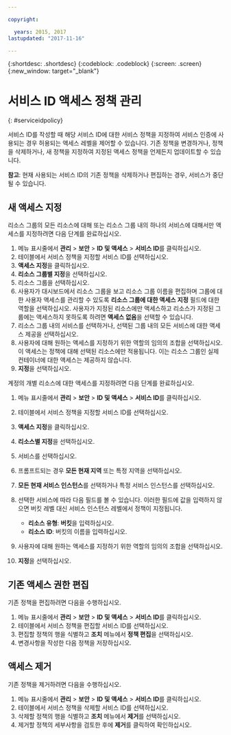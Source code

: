 ```yaml
---

copyright:

  years: 2015, 2017
lastupdated: "2017-11-16"

---
```


{:shortdesc: .shortdesc}
{:codeblock: .codeblock}
{:screen: .screen}
{:new_window: target="_blank"}

# 서비스 ID 액세스 정책 관리
{: #serviceidpolicy}

서비스 ID를 작성할 때 해당 서비스 ID에 대한 서비스 정책을 지정하여 서비스 인증에 사용되는 경우 허용되는 액세스 레벨을 제어할 수 있습니다. 기존 정책을 변경하거나, 정책을 삭제하거나, 새 정책을 지정하여 지정된 액세스 정책을 언제든지 업데이트할 수 있습니다. 

**참고**: 현재 사용되는 서비스 ID의 기존 정책을 삭제하거나 편집하는 경우, 서비스가 중단될 수 있습니다.

## 새 액세스 지정

리소스 그룹의 모든 리소스에 대해 또는 리소스 그룹 내의 하나의 서비스에 대해서만 액세스를 지정하려면 다음 단계를 완료하십시오. 

1. 메뉴 표시줄에서 **관리** &gt; **보안** &gt; **ID 및 액세스** &gt; **서비스 ID**를 클릭하십시오. 
2. 테이블에서 서비스 정책을 지정할 서비스 ID를 선택하십시오.
3. **액세스 지정**을 클릭하십시오. 
4. **리소스 그룹별 지정**을 선택하십시오. 
5. 리소스 그룹을 선택하십시오.
6. 사용자가 대시보드에서 리소스 그룹을 보고 리소스 그룹 이름을 편집하며 그룹에 대한 사용자 액세스를 관리할 수 있도록 **리소스 그룹에 대한 액세스 지정** 필드에 대한 역할을 선택하십시오. 사용자가 지정된 리소스에만 액세스하고 리소스가 지정된 그룹에는 액세스하지 못하도록 하려면 **액세스 없음**을 선택할 수 있습니다. 
7. 리소스 그룹 내의 서비스를 선택하거나, 선택된 그룹 내의 모든 서비스에 대한 액세스 제공을 선택하십시오. 
8. 사용자에 대해 원하는 액세스를 지정하기 위한 역할의 임의의 조합을 선택하십시오. 이 액세스는 정책에 대해 선택된 리소스에만 적용됩니다. 이는 리소스 그룹인 실제 컨테이너에 대한 액세스는 제공하지 않습니다. 
9. **지정**을 선택하십시오. 

계정의 개별 리소스에 대한 액세스를 지정하려면 다음 단계를 완료하십시오.  

1. 메뉴 표시줄에서 **관리** &gt; **보안** &gt; **ID 및 액세스** &gt; **서비스 ID**를 클릭하십시오. 
2. 테이블에서 서비스 정책을 지정할 서비스 ID를 선택하십시오.
3. **액세스 지정**을 클릭하십시오. 
4. **리소스별 지정**을 선택하십시오. 
5. 서비스를 선택하십시오. 
6. 프롬프트되는 경우 **모든 현재 지역** 또는 특정 지역을 선택하십시오.
 
7. **모든 현재 서비스 인스턴스**를 선택하거나 특정 서비스 인스턴스를 선택하십시오. 
8. 선택한 서비스에 따라 다음 필드를 볼 수 있습니다. 이러한 필드에 값을 입력하지 않으면 버킷 레벨 대신 서비스 인스턴스 레벨에서 정책이 지정됩니다. 
    * **리소스 유형**: **버킷**을 입력하십시오.
    * **리소스 ID**: 버킷의 이름을 입력하십시오. 
9. 사용자에 대해 원하는 액세스를 지정하기 위한 역할의 임의의 조합을 선택하십시오. 
10. **지정**을 선택하십시오. 



## 기존 액세스 권한 편집

기존 정책을 편집하려면 다음을 수행하십시오.

1. 메뉴 표시줄에서 **관리** &gt; **보안** &gt; **ID 및 액세스** &gt; **서비스 ID**를 클릭하십시오. 
2. 테이블에서 서비스 정책을 편집할 서비스 ID를 선택하십시오.
3. 편집할 정책의 행을 식별하고 **조치** 메뉴에서 **정책 편집**을 선택하십시오.
4. 변경사항을 작성한 다음 정책을 저장하십시오.

## 액세스 제거

기존 정책을 제거하려면 다음을 수행하십시오. 

1. 메뉴 표시줄에서 **관리** &gt; **보안** &gt; **ID 및 액세스** &gt; **서비스 ID**를 클릭하십시오. 
2. 테이블에서 서비스 정책을 삭제할 서비스 ID를 선택하십시오.
3. 삭제할 정책의 행을 식별하고 **조치** 메뉴에서 **제거**를 선택하십시오. 
4. 제거할 정책의 세부사항을 검토한 후에 **제거**를 클릭하여 확인하십시오. 
